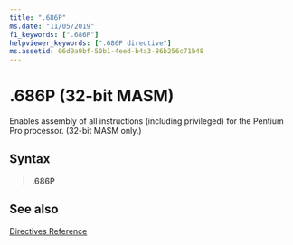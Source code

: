 ```yaml
---
title: ".686P"
ms.date: "11/05/2019"
f1_keywords: [".686P"]
helpviewer_keywords: [".686P directive"]
ms.assetid: 06d9a9bf-50b1-4eed-b4a3-86b256c71b48
---
```

# .686P (32-bit MASM)

Enables assembly of all instructions (including privileged) for the Pentium Pro processor. (32-bit MASM only.)

## Syntax

> **.686P**

## See also

[Directives Reference](../../assembler/masm/directives-reference.md)

